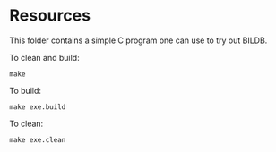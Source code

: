 # Resources

This folder contains a simple C program one can use to try out BILDB.

To clean and build:

    make

To build:

    make exe.build

To clean:

    make exe.clean


